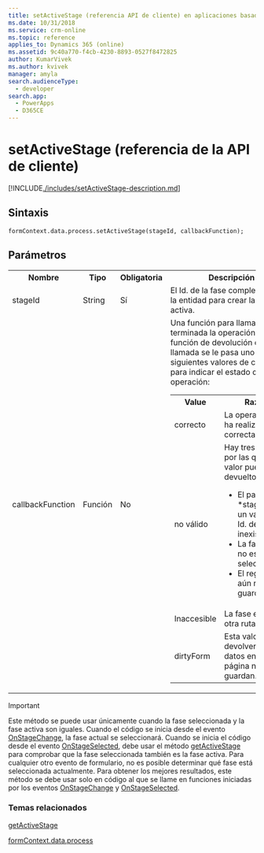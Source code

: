 ```yaml
---
title: setActiveStage (referencia API de cliente) en aplicaciones basadas en modelo| MicrosoftDocs
ms.date: 10/31/2018
ms.service: crm-online
ms.topic: reference
applies_to: Dynamics 365 (online)
ms.assetid: 9c40a770-f4cb-4230-8893-0527f8472825
author: KumarVivek
ms.author: kvivek
manager: amyla
search.audienceType:
  - developer
search.app:
  - PowerApps
  - D365CE
---
```

# <a name="setactivestage-client-api-reference"></a>setActiveStage (referencia de la API de cliente)



[!INCLUDE[./includes/setActiveStage-description.md](./includes/setActiveStage-description.md)]

## <a name="syntax"></a>Sintaxis

`formContext.data.process.setActiveStage(stageId, callbackFunction);`

## <a name="parameters"></a>Parámetros

<table style="width:100%">
<tr>
<th>Nombre</th>
<th>Tipo</th>
<th>Obligatoria</th>
<th>Descripción</th>
</tr>
<tr>
<td>stageId</td>
<td>String</td>
<td>Sí</td>
<td>El Id. de la fase completada para la entidad para crear la fase activa. </td>
</tr>
<tr>
<td>callbackFunction</td>
<td>Función</td>
<td>No</td>
<td>Una función para llamar una vez terminada la operación. A esta función de devolución de llamada se le pasa uno de los siguientes valores de cadena para indicar el estado de la operación:
<table>
<tr>
<th>Value</th>
<th>Razón</th>
</tr>
<tr>
<td>correcto</td>
<td>La operación se ha realizado correctamente.</td>
</tr>
<tr>
<td>no válido</td>
<td>Hay tres razones por las que este valor puede ser devuelto:
<ul>
<li>El parámetro *stageId* es un valor de Id. de fase inexistente.</li>
<li>La fase activa no es la fase seleccionada.</li>
<li>El registro aún no se ha guardado.</li>
</ul>
</td>
</tr>
<tr>
<td>Inaccesible</td>
<td>La fase existe en otra ruta.</td>
</tr>
<tr>
<td>dirtyForm</td>
<td>Esta valor se devolverá si los datos en la página no se guardan.</td>
</tr>
</table>
</td>
</tr>
</table>

>[!IMPORTANT]
>Este método se puede usar únicamente cuando la fase seleccionada y la fase activa son iguales. Cuando el código se inicia desde el evento [OnStageChange](../../events/onstagechange.md), la fase actual se seleccionará. Cuando se inicia el código desde el evento [OnStageSelected](../../events/onstageselected.md), debe usar el método [getActiveStage](getActiveStage.md) para comprobar que la fase seleccionada también es la fase activa. Para cualquier otro evento de formulario, no es posible determinar qué fase está seleccionada actualmente. Para obtener los mejores resultados, este método se debe usar solo en código al que se llame en funciones iniciadas por los eventos [OnStageChange](../../events/onstagechange.md) y [OnStageSelected](../../events/onstageselected.md).

### <a name="related-topics"></a>Temas relacionados

[getActiveStage](getActiveStage.md)

[formContext.data.process](../../formContext-data-process.md)
 


